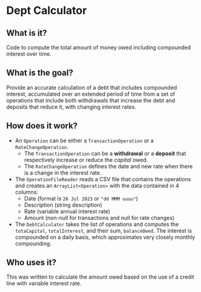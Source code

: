 # Dept Calculator

## What is it?
Code to compute the total amount of money owed including compounded interest over time.

## What is the goal?
Provide an accurate calculation of a debt that includes compounded interest, accumulated over an extended period of time from a set of operations that include both withdrawals that increase the debt and deposits that reduce it, with changing interest rates.

## How does it work?
- An `Operation` can be either a `TransactionOperation` or a `RateChangeOperation`.
  - The `TransactionOperation` can be a **withdrawal** or a **deposit** that respectively increase or reduce the _capital_ owed. 
  - The `RateChangeOperation` defines the date and new rate when there is a change in the interest rate.
- The `OperationFileReader` reads a CSV file that contains the operations and creates an `ArrayList<Operation>` with the data contained in 4 columns: 
  - Date (format is `26 Jul 2023` or `"dd MMM uuuu"`)
  - Description (string description)
  - Rate (variable annual interest rate)
  - Amount (non-null for transactions and null for rate changes)
- The `DebtCalculator` takes the list of operations and computes the `totaCapital`, `totalInterest`, and their sum, `balanceOwed`. The interest is compounded on a daily basis, which approximates very closely monthly compounding.

## Who uses it?
This was written to calculate the amount owed based on the use of a credit line with variable interest rate.

